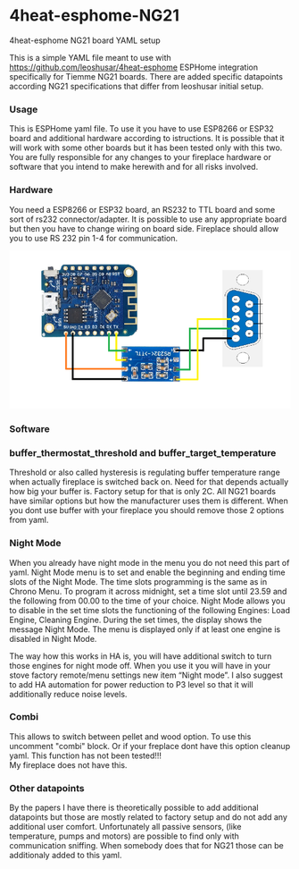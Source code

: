 # 4heat-esphome-NG21
4heat-esphome NG21 board YAML setup

This is a simple YAML file meant to use with https://github.com/leoshusar/4heat-esphome ESPHome integration specifically for Tiemme NG21 boards. There are added specific datapoints according NG21 specifications that differ from leoshusar initial setup.

### Usage

This is ESPHome yaml file. To use it you have to use ESP8266 or ESP32 board and additional hardware according to istructions. It is possible that it will work with some other boards but it has been tested only with this two. You are fully responsible for any changes to your fireplace hardware or software that you intend to make herewith and for all risks involved.

### Hardware

You need a ESP8266 or ESP32 board, an RS232 to TTL board and some sort of rs232 connector/adapter. It is possible to use any appropriate board but then you have to change wiring on board side. Fireplace should allow you to use RS 232 pin 1-4 for communication. 

![](hardware.png)

### Software

### buffer_thermostat_threshold and buffer_target_temperature

Threshold or also called hysteresis is regulating buffer temperature range when actually fireplace is switched back on. Need for that depends actually how big your buffer is. Factory setup for that is only 2C. All NG21 boards have similar options but how the manufacturer uses them is different. When you dont use buffer with your fireplace you should remove those 2 options from yaml.

### Night Mode

When you already have night mode in the menu you do not need this part of yaml.
Night Mode menu is to set and enable the beginning and ending time slots of the Night Mode.
The time slots programming is the same as in Chrono Menu. To program it across
midnight, set a time slot until 23.59 and the following from 00.00 to the time of your
choice.
Night Mode allows you to disable in the set time slots the functioning of the following
Engines: Load Engine, Cleaning Engine.
During the set times, the display shows the message
Night Mode.
The menu is displayed only if at least one engine is disabled in Night Mode.

The way how this works in HA is, you will have additional switch to turn those engines for night mode off. When you use it you will have in your stove factory remote/menu settings new item “Night mode”.
I also suggest to add HA automation for power reduction to P3 level so that it will additionally reduce noise levels.

### Combi

This allows to switch between pellet and wood option. To use this uncomment "combi" block. Or if your freplace dont have this option cleanup yaml.
This function has not been tested!!!  
My fireplace does not have this.

### Other datapoints

By the papers I have there is theoretically possible to add additional datapoints but those are mostly related to factory setup and do not add any additional user comfort. 
Unfortunately all passive sensors, (like temperature, pumps and motors) are possible to find only with communication sniffing. When somebody does that for NG21 those can be additionaly added to this yaml.


